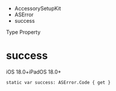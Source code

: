 

- AccessorySetupKit
- ASError
-  success 

Type Property

# success

iOS 18.0+iPadOS 18.0+

``` source
static var success: ASError.Code { get }
```

